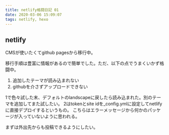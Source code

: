 ```yaml
---
title: netlify格闘日記 01
date: 2020-03-06 15:09:07
tags: netlify, hexo
---
```


## netlify
CMSが使いたくてgithub pagesから移行中。
<!-- more -->
移行手順は豊富に情報があるので簡単でした。ただ、以下の点でうまくいかず格闘中。

1. 追加したテーマが読み込まれない
2. githubを介さずアップロードできない

1で色々試した末、デフォルトのlandscapeに戻したら読み込まれた。別のテーマを追加してまた試したい。
2はtokenとsite idを_config.ymlに設定してnetlifyに直接デプロイするというもの。
こちらはエラーメッセージから何かのパッケージが入っていないように思われる。

まずは外出先からも投稿できるようにしたい。
